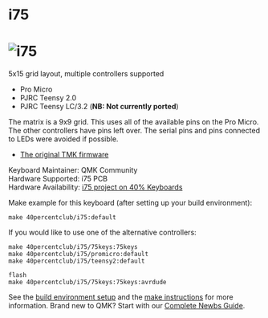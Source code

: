 # i75

![i75](https://1.bp.blogspot.com/-eRSwPnvgliI/WCYQ-aYihoI/AAAAAAAB_Bc/a7i1Envc1FYiEHeqvyHw80VxTAnafDsPgCLcB/s320/IMG_20161003_084555.jpg)
===

5x15 grid layout, multiple controllers supported
- Pro Micro
- PJRC Teensy 2.0
- PJRC Teensy LC/3.2 (**NB: Not currently ported**)

The matrix is a 9x9 grid. This uses all of the available pins on the Pro Micro. The other controllers have pins left over. The serial pins and pins connected to LEDs were avoided if possible.

* [The original TMK firmware](https://github.com/di0ib/tmk_keyboard/tree/master/keyboard/i75_ProMicro)

Keyboard Maintainer: QMK Community  
Hardware Supported: i75 PCB  
Hardware Availability: [i75 project on 40% Keyboards](http://www.40percent.club/2016/11/i75.html)

Make example for this keyboard (after setting up your build environment):

    make 40percentclub/i75:default

If you would like to use one of the alternative controllers:

    make 40percentclub/i75/75keys:75keys
    make 40percentclub/i75/promicro:default
    make 40percentclub/i75/teensy2:default
    
    flash
    make 40percentclub/i75/75keys:75keys:avrdude

See the [build environment setup](https://docs.qmk.fm/#/getting_started_build_tools) and the [make instructions](https://docs.qmk.fm/#/getting_started_make_guide) for more information. Brand new to QMK? Start with our [Complete Newbs Guide](https://docs.qmk.fm/#/newbs).

